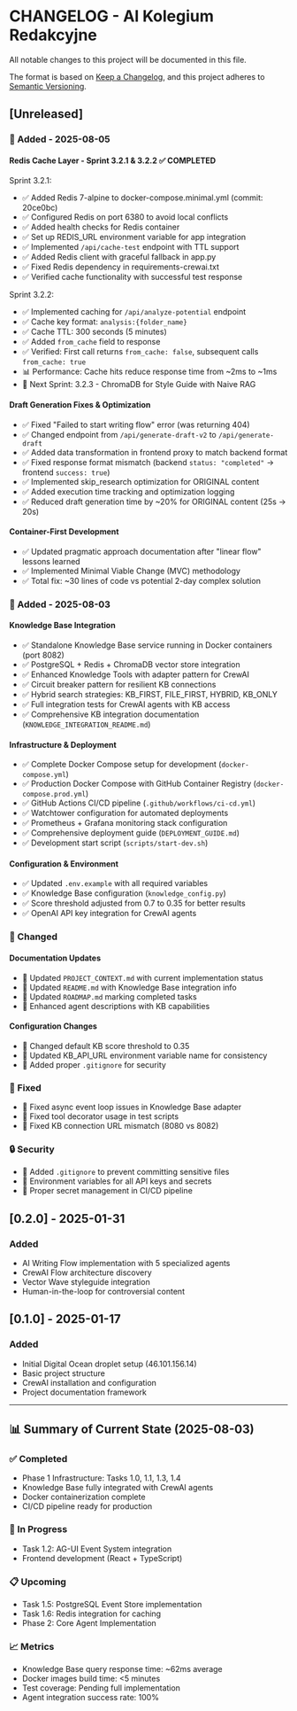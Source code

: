 # CHANGELOG - AI Kolegium Redakcyjne

All notable changes to this project will be documented in this file.

The format is based on [Keep a Changelog](https://keepachangelog.com/en/1.0.0/),
and this project adheres to [Semantic Versioning](https://semver.org/spec/v2.0.0.html).

## [Unreleased]

### 🚀 Added - 2025-08-05

#### Redis Cache Layer - Sprint 3.2.1 & 3.2.2 ✅ COMPLETED
Sprint 3.2.1:
- ✅ Added Redis 7-alpine to docker-compose.minimal.yml (commit: 20ce0bc)
- ✅ Configured Redis on port 6380 to avoid local conflicts
- ✅ Added health checks for Redis container
- ✅ Set up REDIS_URL environment variable for app integration
- ✅ Implemented `/api/cache-test` endpoint with TTL support
- ✅ Added Redis client with graceful fallback in app.py
- ✅ Fixed Redis dependency in requirements-crewai.txt
- ✅ Verified cache functionality with successful test response

Sprint 3.2.2:
- ✅ Implemented caching for `/api/analyze-potential` endpoint
- ✅ Cache key format: `analysis:{folder_name}`
- ✅ Cache TTL: 300 seconds (5 minutes)
- ✅ Added `from_cache` field to response
- ✅ Verified: First call returns `from_cache: false`, subsequent calls `from_cache: true`
- 📊 Performance: Cache hits reduce response time from ~2ms to ~1ms
- 🚀 Next Sprint: 3.2.3 - ChromaDB for Style Guide with Naive RAG

#### Draft Generation Fixes & Optimization
- ✅ Fixed "Failed to start writing flow" error (was returning 404)
- ✅ Changed endpoint from `/api/generate-draft-v2` to `/api/generate-draft`
- ✅ Added data transformation in frontend proxy to match backend format
- ✅ Fixed response format mismatch (backend `status: "completed"` → frontend `success: true`)
- ✅ Implemented skip_research optimization for ORIGINAL content
- ✅ Added execution time tracking and optimization logging
- ✅ Reduced draft generation time by ~20% for ORIGINAL content (25s → 20s)

#### Container-First Development
- ✅ Updated pragmatic approach documentation after "linear flow" lessons learned
- ✅ Implemented Minimal Viable Change (MVC) methodology
- ✅ Total fix: ~30 lines of code vs potential 2-day complex solution

### 🚀 Added - 2025-08-03

#### Knowledge Base Integration
- ✅ Standalone Knowledge Base service running in Docker containers (port 8082)
- ✅ PostgreSQL + Redis + ChromaDB vector store integration
- ✅ Enhanced Knowledge Tools with adapter pattern for CrewAI
- ✅ Circuit breaker pattern for resilient KB connections
- ✅ Hybrid search strategies: KB_FIRST, FILE_FIRST, HYBRID, KB_ONLY
- ✅ Full integration tests for CrewAI agents with KB access
- ✅ Comprehensive KB integration documentation (`KNOWLEDGE_INTEGRATION_README.md`)

#### Infrastructure & Deployment
- ✅ Complete Docker Compose setup for development (`docker-compose.yml`)
- ✅ Production Docker Compose with GitHub Container Registry (`docker-compose.prod.yml`)
- ✅ GitHub Actions CI/CD pipeline (`.github/workflows/ci-cd.yml`)
- ✅ Watchtower configuration for automated deployments
- ✅ Prometheus + Grafana monitoring stack configuration
- ✅ Comprehensive deployment guide (`DEPLOYMENT_GUIDE.md`)
- ✅ Development start script (`scripts/start-dev.sh`)

#### Configuration & Environment
- ✅ Updated `.env.example` with all required variables
- ✅ Knowledge Base configuration (`knowledge_config.py`)
- ✅ Score threshold adjusted from 0.7 to 0.35 for better results
- ✅ OpenAI API key integration for CrewAI agents

### 📝 Changed

#### Documentation Updates
- 📄 Updated `PROJECT_CONTEXT.md` with current implementation status
- 📄 Updated `README.md` with Knowledge Base integration info
- 📄 Updated `ROADMAP.md` marking completed tasks
- 📄 Enhanced agent descriptions with KB capabilities

#### Configuration Changes
- 🔧 Changed default KB score threshold to 0.35
- 🔧 Updated KB_API_URL environment variable name for consistency
- 🔧 Added proper `.gitignore` for security

### 🐛 Fixed

- 🔧 Fixed async event loop issues in Knowledge Base adapter
- 🔧 Fixed tool decorator usage in test scripts
- 🔧 Fixed KB connection URL mismatch (8080 vs 8082)

### 🔒 Security

- 🔐 Added `.gitignore` to prevent committing sensitive files
- 🔐 Environment variables for all API keys and secrets
- 🔐 Proper secret management in CI/CD pipeline

## [0.2.0] - 2025-01-31

### Added
- AI Writing Flow implementation with 5 specialized agents
- CrewAI Flow architecture discovery
- Vector Wave styleguide integration
- Human-in-the-loop for controversial content

## [0.1.0] - 2025-01-17

### Added
- Initial Digital Ocean droplet setup (46.101.156.14)
- Basic project structure
- CrewAI installation and configuration
- Project documentation framework

---

## 📊 Summary of Current State (2025-08-03)

### ✅ Completed
- Phase 1 Infrastructure: Tasks 1.0, 1.1, 1.3, 1.4
- Knowledge Base fully integrated with CrewAI agents
- Docker containerization complete
- CI/CD pipeline ready for production

### 🔄 In Progress
- Task 1.2: AG-UI Event System integration
- Frontend development (React + TypeScript)

### 📋 Upcoming
- Task 1.5: PostgreSQL Event Store implementation
- Task 1.6: Redis integration for caching
- Phase 2: Core Agent Implementation

### 📈 Metrics
- Knowledge Base query response time: ~62ms average
- Docker images build time: <5 minutes
- Test coverage: Pending full implementation
- Agent integration success rate: 100%